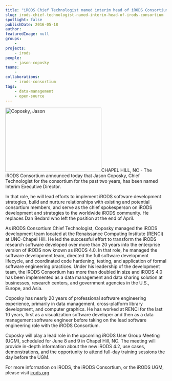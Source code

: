 ```yaml
---
title: "iRODS Chief Technologist named interim head of iRODS Consortium"
slug: irods-chief-technologist-named-interim-head-of-irods-consortium
spotlight: false
publishDate: 2016-05-18
author: 
featuredImage: null
groups:
    - 
projects:
    - irods
people:
    - jason-coposky
teams: 
    - 
collaborations:
    - irods-consortium
tags:
    - data-management
    - open-source
---
```

<img class="alignleft size-medium wp-image-15460" src="http://renci.org/wp-content/uploads/2016/05/Coposky-Jason-300x200.jpeg" alt="Coposky, Jason" width="300" height="200" />CHAPEL HILL, NC - The iRODS Consortium announced today that Jason Coposky, Chief Technologist for the consortium for the past two years, has been named Interim Executive Director.

In that role, he will lead efforts to implement iRODS software development strategies, build and nurture relationships with existing and potential consortium members, and serve as the chief spokesperson on iRODS development and strategies to the worldwide iRODS community. He replaces Dan Bedard who left the position at the end of April.

<!--more-->

As iRODS Consortium Chief Technologist, Coposky managed the iRODS development team located at the Renaissance Computing Institute (RENCI) at UNC-Chapel Hill. He led the successful effort to transform the iRODS research software developed over more than 20 years into the enterprise version of iRODS now known as iRODS 4.0. In that role, he managed the software development team, directed the full software development lifecycle, and coordinated code hardening, testing, and application of formal software engineering practices. Under his leadership of the development team, the iRODS Consortium has more than doubled in size and iRODS 4.0 has been implemented as a data management and data sharing solution at businesses, research centers, and government agencies in the U.S., Europe, and Asia.

Coposky has nearly 20 years of professional software engineering experience, primarily in data management, cross-platform library development, and computer graphics. He has worked at RENCI for the last 10 years, first as a visualization software developer and then as a data management software engineer before taking on the lead software engineering role with the iRODS Consortium.

Coposky will play a lead role in the upcoming iRODS User Group Meeting (UGM), scheduled for June 8 and 9 in Chapel Hill, NC. The meeting will provide in-depth information about the new iRODS 4.2, use cases, demonstrations, and the opportunity to attend full-day training sessions the day before the UGM.

For more information on iRODS, the iRODS Consortium, or the iRODS UGM, please visit <a href="http://www.irods.org">irods.org</a>.
